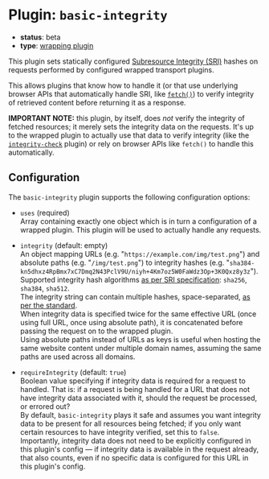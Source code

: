# Plugin: `basic-integrity`

- **status**: beta
- **type**: [wrapping plugin](../../docs/ARCHITECTURE.md#wrapping-plugins)

This plugin sets statically configured [Subresource Integrity (SRI)](https://developer.mozilla.org/en-US/docs/Web/Security/Subresource_Integrity) hashes on requests performed by configured wrapped transport plugins.

This allows plugins that know how to handle it (or that use underlying browser APIs that automatically handle SRI, like [`fetch()`](https://developer.mozilla.org/en-US/docs/Web/API/fetch)) to verify integrity of retrieved content before returning it as a response.

**IMPORTANT NOTE:** this plugin, by itself, does *not* verify the integrity of fetched resources; it merely sets the integrity data on the requests. It's up to the wrapped plugin to actually use that data to verify integrity (like the [`integrity-check`](../integrity-check/) plugin) or rely on browser APIs like `fetch()` to handle this automatically.

## Configuration

The `basic-integrity` plugin supports the following configuration options:

 - `uses` (required)  
   Array containing exactly one object which is in turn a configuration of a wrapped plugin. This plugin will be used to actually handle any requests.
   
 - `integrity` (default: empty)  
   An object mapping URLs (e.g. "`https://example.com/img/test.png`") and absolute paths (e.g. "`/img/test.png`") to integrity hashes (e.g. "`sha384-kn5dhxz4RpBmx7xC7Dmq2N43PclV9U/niyh+4Km7oz5W0FaWdz3Op+3K0Qxz8y3z`"). Supported integrity hash algorithms [as per SRI specification](https://w3c.github.io/webappsec-subresource-integrity/#terms): `sha256`, `sha384`, `sha512`.  
   The integrity string can contain multiple hashes, space-separated, [as per the standard](https://w3c.github.io/webappsec-subresource-integrity/#agility).  
   When integrity data is specified twice for the same effective URL (once using full URL, once using absolute path), it is concatenated before passing the request on to the wrapped plugin.  
   Using absolute paths instead of URLs as keys is useful when hosting the same website content under multiple domain names, assuming the same paths are used across all domains.
   
 - `requireIntegrity` (default: `true`)  
   Boolean value specifying if integrity data is required for a request to handled. That is: if a request is being handled for a URL that does not have integrity data associated with it, should the request be processed, or errored out?  
   By default, `basic-integrity` plays it safe and assumes you want integrity data to be present for all resources being fetched; if you only want certain resources to have integrity verified, set this to `false`.  
   Importantly, integrity data does not need to be explicitly configured in this plugin's config — if integrity data is available in the request already, that also counts, even if no specific data is configured for this URL in this plugin's config.

